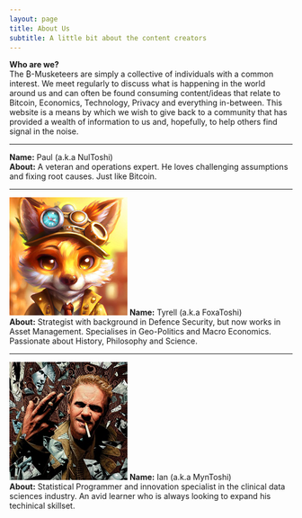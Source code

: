 ```yaml
---
layout: page
title: About Us
subtitle: A little bit about the content creators
---
```


**Who are we?**
<br>
The ₿-Musketeers are simply a collective of individuals with a common interest. We meet regularly to discuss what is happening in the world around us and can often be found consuming content/ideas that relate to Bitcoin, Economics, Technology, Privacy and everything in-between. This website is a means by which we wish to give back to a community that has provided a wealth of information to us and, hopefully, to help others find signal in the noise.
<br>

---

<!-- ![MyToshi](/assets/img/about/myntoshi.png "MyToshi.") -->
**Name:** Paul (a.k.a NulToshi)
<br>
**About:** A veteran and operations expert. He loves challenging assumptions and fixing root causes. Just like Bitcoin.
<br>

---

![FoxaToshi](/assets/img/about/foxatoshi.png "FoxaToshi.")
**Name:** Tyrell (a.k.a FoxaToshi)
<br>
**About:** Strategist with background in Defence Security, but now works in Asset Management. Specialises in Geo-Politics and Macro Economics. Passionate about History, Philosophy and Science.
<br>

---

![MyToshi](/assets/img/about/myntoshi.png "MyToshi.")
**Name:** Ian (a.k.a MynToshi)
<br>
**About:** Statistical Programmer and innovation specialist in the clinical data sciences industry. An avid learner who is always looking to expand his techinical skillset.
